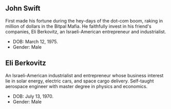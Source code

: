 ## John Swift

First made his fortune during the hey-days of the dot-com boom, raking in million of dollars in the Bitpal Mafia. He faithfully invest in his friend's companies, Eli Berkovitz, an Israeli-American entrepreneur and industrialist.

* DOB: March 12, 1975.
* Gender: Male

## Eli Berkovitz

An Israeli-American industrialist and entrepreneur whose business interest lie in solar energy, electric cars, and space cargo delivery. Self-taught aerospace engineer with master degree in physics and economics.

* DOB: July 13, 1970.
* Gender: Male
